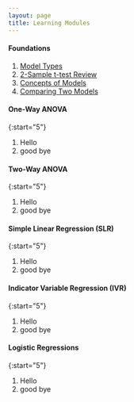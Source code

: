 ```yaml
---
layout: page
title: Learning Modules
---
```


#### Foundations
1. [Model Types](ModelTypes)
1. [2-Sample t-test Review](2TReview)
1. [Concepts of Models](ModelConcepts)
1. [Comparing Two Models](ModelComparison)

#### One-Way ANOVA
{:start="5"}
1. Hello
1. good bye

#### Two-Way ANOVA
{:start="5"}
1. Hello
1. good bye

#### Simple Linear Regression (SLR)
{:start="5"}
1. Hello
1. good bye

#### Indicator Variable Regression (IVR)
{:start="5"}
1. Hello
1. good bye

#### Logistic Regressions
{:start="5"}
1. Hello
1. good bye
